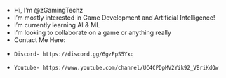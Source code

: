 - Hi, I’m @zGamingTechz
- I’m mostly interested in Game Development and Artificial Intelligence!
- I’m currently learning AI & ML
- I’m looking to collaborate on a game or anything really
- Contact Me Here:
-     Discord- https://discord.gg/6gzPpS5Yxq
-     Youtube- https://www.youtube.com/channel/UC4CPDpMV2Yik92_VBriKdQw

<!---
zGamingTechz/zGamingTechz is a ✨ special ✨ repository because its `README.md` (this file) appears on your GitHub profile.
You can click the Preview link to take a look at your changes.
--->
